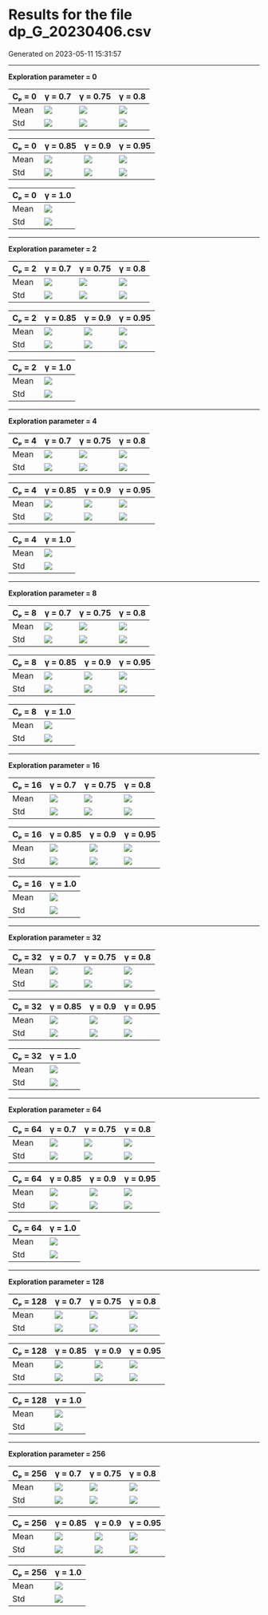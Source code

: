 # Results for the file dp_G_20230406.csv 

Generated on 2023-05-11 15:31:57

---

**Exploration parameter = 0**

| Cₚ = 0 | γ = 0.7 | γ = 0.75 | γ = 0.8 | 
| --- | --- | --- | --- | 
| Mean | ![](fig/dp_G/mean_g_0.7_cp_0.png) | ![](fig/dp_G/mean_g_0.75_cp_0.png) | ![](fig/dp_G/mean_g_0.8_cp_0.png) | 
| Std | ![](fig/dp_G/std_g_0.7_cp_0.png) | ![](fig/dp_G/std_g_0.75_cp_0.png) | ![](fig/dp_G/std_g_0.8_cp_0.png) | 

| Cₚ = 0 | γ = 0.85 | γ = 0.9 | γ = 0.95 | 
| --- | --- | --- | --- | 
| Mean | ![](fig/dp_G/mean_g_0.85_cp_0.png) | ![](fig/dp_G/mean_g_0.9_cp_0.png) | ![](fig/dp_G/mean_g_0.95_cp_0.png) | 
| Std | ![](fig/dp_G/std_g_0.85_cp_0.png) | ![](fig/dp_G/std_g_0.9_cp_0.png) | ![](fig/dp_G/std_g_0.95_cp_0.png) | 

| Cₚ = 0 | γ = 1.0 | 
| --- | --- | 
| Mean | ![](fig/dp_G/mean_g_1.0_cp_0.png) | 
| Std | ![](fig/dp_G/std_g_1.0_cp_0.png) | 

---

**Exploration parameter = 2**

| Cₚ = 2 | γ = 0.7 | γ = 0.75 | γ = 0.8 | 
| --- | --- | --- | --- | 
| Mean | ![](fig/dp_G/mean_g_0.7_cp_2.png) | ![](fig/dp_G/mean_g_0.75_cp_2.png) | ![](fig/dp_G/mean_g_0.8_cp_2.png) | 
| Std | ![](fig/dp_G/std_g_0.7_cp_2.png) | ![](fig/dp_G/std_g_0.75_cp_2.png) | ![](fig/dp_G/std_g_0.8_cp_2.png) | 

| Cₚ = 2 | γ = 0.85 | γ = 0.9 | γ = 0.95 | 
| --- | --- | --- | --- | 
| Mean | ![](fig/dp_G/mean_g_0.85_cp_2.png) | ![](fig/dp_G/mean_g_0.9_cp_2.png) | ![](fig/dp_G/mean_g_0.95_cp_2.png) | 
| Std | ![](fig/dp_G/std_g_0.85_cp_2.png) | ![](fig/dp_G/std_g_0.9_cp_2.png) | ![](fig/dp_G/std_g_0.95_cp_2.png) | 

| Cₚ = 2 | γ = 1.0 | 
| --- | --- | 
| Mean | ![](fig/dp_G/mean_g_1.0_cp_2.png) | 
| Std | ![](fig/dp_G/std_g_1.0_cp_2.png) | 

---

**Exploration parameter = 4**

| Cₚ = 4 | γ = 0.7 | γ = 0.75 | γ = 0.8 | 
| --- | --- | --- | --- | 
| Mean | ![](fig/dp_G/mean_g_0.7_cp_4.png) | ![](fig/dp_G/mean_g_0.75_cp_4.png) | ![](fig/dp_G/mean_g_0.8_cp_4.png) | 
| Std | ![](fig/dp_G/std_g_0.7_cp_4.png) | ![](fig/dp_G/std_g_0.75_cp_4.png) | ![](fig/dp_G/std_g_0.8_cp_4.png) | 

| Cₚ = 4 | γ = 0.85 | γ = 0.9 | γ = 0.95 | 
| --- | --- | --- | --- | 
| Mean | ![](fig/dp_G/mean_g_0.85_cp_4.png) | ![](fig/dp_G/mean_g_0.9_cp_4.png) | ![](fig/dp_G/mean_g_0.95_cp_4.png) | 
| Std | ![](fig/dp_G/std_g_0.85_cp_4.png) | ![](fig/dp_G/std_g_0.9_cp_4.png) | ![](fig/dp_G/std_g_0.95_cp_4.png) | 

| Cₚ = 4 | γ = 1.0 | 
| --- | --- | 
| Mean | ![](fig/dp_G/mean_g_1.0_cp_4.png) | 
| Std | ![](fig/dp_G/std_g_1.0_cp_4.png) | 

---

**Exploration parameter = 8**

| Cₚ = 8 | γ = 0.7 | γ = 0.75 | γ = 0.8 | 
| --- | --- | --- | --- | 
| Mean | ![](fig/dp_G/mean_g_0.7_cp_8.png) | ![](fig/dp_G/mean_g_0.75_cp_8.png) | ![](fig/dp_G/mean_g_0.8_cp_8.png) | 
| Std | ![](fig/dp_G/std_g_0.7_cp_8.png) | ![](fig/dp_G/std_g_0.75_cp_8.png) | ![](fig/dp_G/std_g_0.8_cp_8.png) | 

| Cₚ = 8 | γ = 0.85 | γ = 0.9 | γ = 0.95 | 
| --- | --- | --- | --- | 
| Mean | ![](fig/dp_G/mean_g_0.85_cp_8.png) | ![](fig/dp_G/mean_g_0.9_cp_8.png) | ![](fig/dp_G/mean_g_0.95_cp_8.png) | 
| Std | ![](fig/dp_G/std_g_0.85_cp_8.png) | ![](fig/dp_G/std_g_0.9_cp_8.png) | ![](fig/dp_G/std_g_0.95_cp_8.png) | 

| Cₚ = 8 | γ = 1.0 | 
| --- | --- | 
| Mean | ![](fig/dp_G/mean_g_1.0_cp_8.png) | 
| Std | ![](fig/dp_G/std_g_1.0_cp_8.png) | 

---

**Exploration parameter = 16**

| Cₚ = 16 | γ = 0.7 | γ = 0.75 | γ = 0.8 | 
| --- | --- | --- | --- | 
| Mean | ![](fig/dp_G/mean_g_0.7_cp_16.png) | ![](fig/dp_G/mean_g_0.75_cp_16.png) | ![](fig/dp_G/mean_g_0.8_cp_16.png) | 
| Std | ![](fig/dp_G/std_g_0.7_cp_16.png) | ![](fig/dp_G/std_g_0.75_cp_16.png) | ![](fig/dp_G/std_g_0.8_cp_16.png) | 

| Cₚ = 16 | γ = 0.85 | γ = 0.9 | γ = 0.95 | 
| --- | --- | --- | --- | 
| Mean | ![](fig/dp_G/mean_g_0.85_cp_16.png) | ![](fig/dp_G/mean_g_0.9_cp_16.png) | ![](fig/dp_G/mean_g_0.95_cp_16.png) | 
| Std | ![](fig/dp_G/std_g_0.85_cp_16.png) | ![](fig/dp_G/std_g_0.9_cp_16.png) | ![](fig/dp_G/std_g_0.95_cp_16.png) | 

| Cₚ = 16 | γ = 1.0 | 
| --- | --- | 
| Mean | ![](fig/dp_G/mean_g_1.0_cp_16.png) | 
| Std | ![](fig/dp_G/std_g_1.0_cp_16.png) | 

---

**Exploration parameter = 32**

| Cₚ = 32 | γ = 0.7 | γ = 0.75 | γ = 0.8 | 
| --- | --- | --- | --- | 
| Mean | ![](fig/dp_G/mean_g_0.7_cp_32.png) | ![](fig/dp_G/mean_g_0.75_cp_32.png) | ![](fig/dp_G/mean_g_0.8_cp_32.png) | 
| Std | ![](fig/dp_G/std_g_0.7_cp_32.png) | ![](fig/dp_G/std_g_0.75_cp_32.png) | ![](fig/dp_G/std_g_0.8_cp_32.png) | 

| Cₚ = 32 | γ = 0.85 | γ = 0.9 | γ = 0.95 | 
| --- | --- | --- | --- | 
| Mean | ![](fig/dp_G/mean_g_0.85_cp_32.png) | ![](fig/dp_G/mean_g_0.9_cp_32.png) | ![](fig/dp_G/mean_g_0.95_cp_32.png) | 
| Std | ![](fig/dp_G/std_g_0.85_cp_32.png) | ![](fig/dp_G/std_g_0.9_cp_32.png) | ![](fig/dp_G/std_g_0.95_cp_32.png) | 

| Cₚ = 32 | γ = 1.0 | 
| --- | --- | 
| Mean | ![](fig/dp_G/mean_g_1.0_cp_32.png) | 
| Std | ![](fig/dp_G/std_g_1.0_cp_32.png) | 

---

**Exploration parameter = 64**

| Cₚ = 64 | γ = 0.7 | γ = 0.75 | γ = 0.8 | 
| --- | --- | --- | --- | 
| Mean | ![](fig/dp_G/mean_g_0.7_cp_64.png) | ![](fig/dp_G/mean_g_0.75_cp_64.png) | ![](fig/dp_G/mean_g_0.8_cp_64.png) | 
| Std | ![](fig/dp_G/std_g_0.7_cp_64.png) | ![](fig/dp_G/std_g_0.75_cp_64.png) | ![](fig/dp_G/std_g_0.8_cp_64.png) | 

| Cₚ = 64 | γ = 0.85 | γ = 0.9 | γ = 0.95 | 
| --- | --- | --- | --- | 
| Mean | ![](fig/dp_G/mean_g_0.85_cp_64.png) | ![](fig/dp_G/mean_g_0.9_cp_64.png) | ![](fig/dp_G/mean_g_0.95_cp_64.png) | 
| Std | ![](fig/dp_G/std_g_0.85_cp_64.png) | ![](fig/dp_G/std_g_0.9_cp_64.png) | ![](fig/dp_G/std_g_0.95_cp_64.png) | 

| Cₚ = 64 | γ = 1.0 | 
| --- | --- | 
| Mean | ![](fig/dp_G/mean_g_1.0_cp_64.png) | 
| Std | ![](fig/dp_G/std_g_1.0_cp_64.png) | 

---

**Exploration parameter = 128**

| Cₚ = 128 | γ = 0.7 | γ = 0.75 | γ = 0.8 | 
| --- | --- | --- | --- | 
| Mean | ![](fig/dp_G/mean_g_0.7_cp_128.png) | ![](fig/dp_G/mean_g_0.75_cp_128.png) | ![](fig/dp_G/mean_g_0.8_cp_128.png) | 
| Std | ![](fig/dp_G/std_g_0.7_cp_128.png) | ![](fig/dp_G/std_g_0.75_cp_128.png) | ![](fig/dp_G/std_g_0.8_cp_128.png) | 

| Cₚ = 128 | γ = 0.85 | γ = 0.9 | γ = 0.95 | 
| --- | --- | --- | --- | 
| Mean | ![](fig/dp_G/mean_g_0.85_cp_128.png) | ![](fig/dp_G/mean_g_0.9_cp_128.png) | ![](fig/dp_G/mean_g_0.95_cp_128.png) | 
| Std | ![](fig/dp_G/std_g_0.85_cp_128.png) | ![](fig/dp_G/std_g_0.9_cp_128.png) | ![](fig/dp_G/std_g_0.95_cp_128.png) | 

| Cₚ = 128 | γ = 1.0 | 
| --- | --- | 
| Mean | ![](fig/dp_G/mean_g_1.0_cp_128.png) | 
| Std | ![](fig/dp_G/std_g_1.0_cp_128.png) | 

---

**Exploration parameter = 256**

| Cₚ = 256 | γ = 0.7 | γ = 0.75 | γ = 0.8 | 
| --- | --- | --- | --- | 
| Mean | ![](fig/dp_G/mean_g_0.7_cp_256.png) | ![](fig/dp_G/mean_g_0.75_cp_256.png) | ![](fig/dp_G/mean_g_0.8_cp_256.png) | 
| Std | ![](fig/dp_G/std_g_0.7_cp_256.png) | ![](fig/dp_G/std_g_0.75_cp_256.png) | ![](fig/dp_G/std_g_0.8_cp_256.png) | 

| Cₚ = 256 | γ = 0.85 | γ = 0.9 | γ = 0.95 | 
| --- | --- | --- | --- | 
| Mean | ![](fig/dp_G/mean_g_0.85_cp_256.png) | ![](fig/dp_G/mean_g_0.9_cp_256.png) | ![](fig/dp_G/mean_g_0.95_cp_256.png) | 
| Std | ![](fig/dp_G/std_g_0.85_cp_256.png) | ![](fig/dp_G/std_g_0.9_cp_256.png) | ![](fig/dp_G/std_g_0.95_cp_256.png) | 

| Cₚ = 256 | γ = 1.0 | 
| --- | --- | 
| Mean | ![](fig/dp_G/mean_g_1.0_cp_256.png) | 
| Std | ![](fig/dp_G/std_g_1.0_cp_256.png) | 

